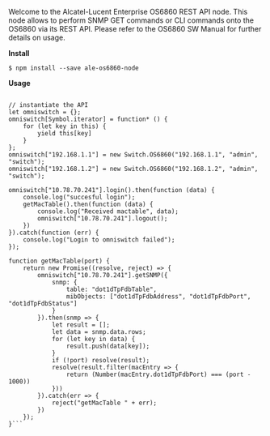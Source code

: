 
Welcome to the Alcatel-Lucent Enterprise OS6860 REST API node.
This node allows to perform SNMP GET commands or CLI commands onto the OS6860 via its REST API.
Please refer to the OS6860 SW Manual for further details on usage. 

**Install**

`$ npm install --save ale-os6860-node`

**Usage**

 
```let Switch = require('ale-os6860-node');

// instantiate the API
let omniswitch = {};
omniswitch[Symbol.iterator] = function* () {
    for (let key in this) {
        yield this[key]
    }
};
omniswitch["192.168.1.1"] = new Switch.OS6860("192.168.1.1", "admin", "switch");
omniswitch["192.168.1.2"] = new Switch.OS6860("192.168.1.2", "admin", "switch");

omniswitch["10.78.70.241"].login().then(function (data) {
    console.log("succesful login");
    getMacTable().then(function (data) {
        console.log("Received mactable", data);
        omniswitch["10.78.70.241"].logout();
    })
}).catch(function (err) {
    console.log("Login to omniswitch failed");
});

function getMacTable(port) {
    return new Promise((resolve, reject) => {
        omniswitch["10.78.70.241"].getSNMP({
            snmp: {
                table: "dot1dTpFdbTable",
                mibObjects: ["dot1dTpFdbAddress", "dot1dTpFdbPort", "dot1dTpFdbStatus"]
            }
        }).then(snmp => {
            let result = [];
            let data = snmp.data.rows;
            for (let key in data) {
                result.push(data[key]);
            }
            if (!port) resolve(result);
            resolve(result.filter(macEntry => {
                return (Number(macEntry.dot1dTpFdbPort) === (port - 1000))
            }))
        }).catch(err => {
            reject("getMacTable " + err);
        })
    });
}```